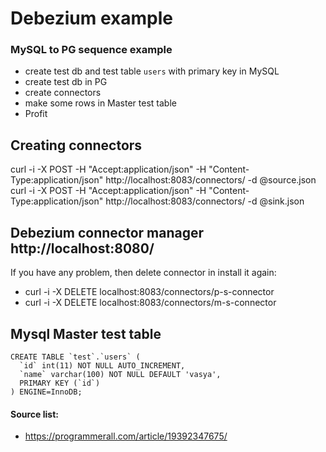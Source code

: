 
# Debezium example 
### MySQL to PG sequence example

- create test db and test table `users` with primary key in MySQL
- create test db in PG
- create connectors
- make some rows in Master test table
- Profit




## Creating connectors
curl -i -X POST -H "Accept:application/json" -H "Content-Type:application/json" http://localhost:8083/connectors/ -d @source.json
curl -i -X POST -H "Accept:application/json" -H "Content-Type:application/json" http://localhost:8083/connectors/ -d @sink.json


## Debezium connector manager  http://localhost:8080/
If you have any problem, then delete connector in install it again:  
- curl -i -X DELETE localhost:8083/connectors/p-s-connector  
- curl -i -X DELETE localhost:8083/connectors/m-s-connector


## Mysql Master test table
```
CREATE TABLE `test`.`users` (
  `id` int(11) NOT NULL AUTO_INCREMENT,
  `name` varchar(100) NOT NULL DEFAULT 'vasya',
  PRIMARY KEY (`id`)
) ENGINE=InnoDB;
```


#### Source list:
- https://programmerall.com/article/19392347675/


